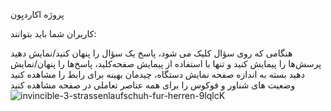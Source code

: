 پروژه اکاردیِون 

کاربران شما باید بتوانند:

هنگامی که روی سؤال کلیک می شود، پاسخ یک سؤال را پنهان کنید/نمایش دهید
پرسش‌ها را پیمایش کنید و تنها با استفاده از پیمایش صفحه‌کلید، پاسخ‌ها را پنهان/نمایش دهید
بسته به اندازه صفحه نمایش دستگاه، چیدمان بهینه برای رابط را مشاهده کنید
وضعیت های شناور و فوکوس را برای همه عناصر تعاملی در صفحه مشاهده کنید
![invincible-3-strassenlaufschuh-fur-herren-9lqlcK](https://github.com/Mstrman4/faq/assets/88909029/ee9ade8c-7bab-4ecf-bdfa-e4974e7b9138)
